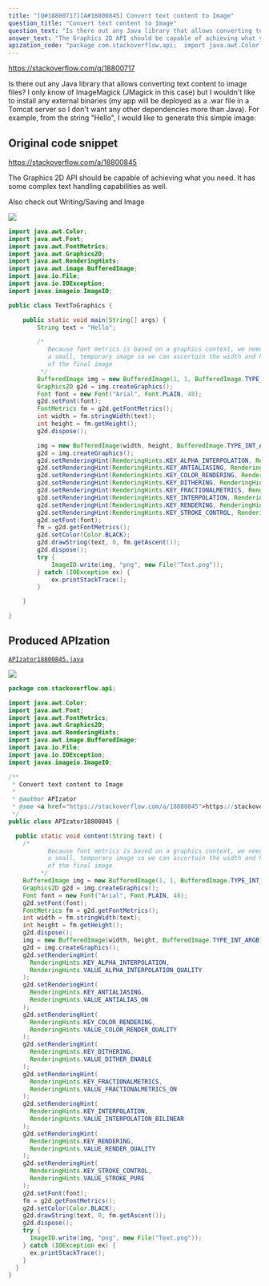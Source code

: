 ```yaml
---
title: "[Q#18800717][A#18800845] Convert text content to Image"
question_title: "Convert text content to Image"
question_text: "Is there out any Java library that allows converting text content to image files? I only know of ImageMagick (JMagick in this case) but I wouldn't like to install any external binaries (my app will be deployed as a .war file in a Tomcat server so I don't want any other dependencies more than Java). For example, from the string \"Hello\", I would like to generate this simple image:"
answer_text: "The Graphics 2D API should be capable of achieving what you need.  It has some complex text handling capabilities as well.  Also check out Writing/Saving and Image"
apization_code: "package com.stackoverflow.api;  import java.awt.Color; import java.awt.Font; import java.awt.FontMetrics; import java.awt.Graphics2D; import java.awt.RenderingHints; import java.awt.image.BufferedImage; import java.io.File; import java.io.IOException; import javax.imageio.ImageIO;  /**  * Convert text content to Image  *  * @author APIzator  * @see <a href=\"https://stackoverflow.com/a/18800845\">https://stackoverflow.com/a/18800845</a>  */ public class APIzator18800845 {    public static void content(String text) {     /*            Because font metrics is based on a graphics context, we need to create            a small, temporary image so we can ascertain the width and height            of the final image          */     BufferedImage img = new BufferedImage(1, 1, BufferedImage.TYPE_INT_ARGB);     Graphics2D g2d = img.createGraphics();     Font font = new Font(\"Arial\", Font.PLAIN, 48);     g2d.setFont(font);     FontMetrics fm = g2d.getFontMetrics();     int width = fm.stringWidth(text);     int height = fm.getHeight();     g2d.dispose();     img = new BufferedImage(width, height, BufferedImage.TYPE_INT_ARGB);     g2d = img.createGraphics();     g2d.setRenderingHint(       RenderingHints.KEY_ALPHA_INTERPOLATION,       RenderingHints.VALUE_ALPHA_INTERPOLATION_QUALITY     );     g2d.setRenderingHint(       RenderingHints.KEY_ANTIALIASING,       RenderingHints.VALUE_ANTIALIAS_ON     );     g2d.setRenderingHint(       RenderingHints.KEY_COLOR_RENDERING,       RenderingHints.VALUE_COLOR_RENDER_QUALITY     );     g2d.setRenderingHint(       RenderingHints.KEY_DITHERING,       RenderingHints.VALUE_DITHER_ENABLE     );     g2d.setRenderingHint(       RenderingHints.KEY_FRACTIONALMETRICS,       RenderingHints.VALUE_FRACTIONALMETRICS_ON     );     g2d.setRenderingHint(       RenderingHints.KEY_INTERPOLATION,       RenderingHints.VALUE_INTERPOLATION_BILINEAR     );     g2d.setRenderingHint(       RenderingHints.KEY_RENDERING,       RenderingHints.VALUE_RENDER_QUALITY     );     g2d.setRenderingHint(       RenderingHints.KEY_STROKE_CONTROL,       RenderingHints.VALUE_STROKE_PURE     );     g2d.setFont(font);     fm = g2d.getFontMetrics();     g2d.setColor(Color.BLACK);     g2d.drawString(text, 0, fm.getAscent());     g2d.dispose();     try {       ImageIO.write(img, \"png\", new File(\"Text.png\"));     } catch (IOException ex) {       ex.printStackTrace();     }   } }"
---
```


https://stackoverflow.com/q/18800717

Is there out any Java library that allows converting text content to image files? I only know of ImageMagick (JMagick in this case) but I wouldn&#x27;t like to install any external binaries (my app will be deployed as a .war file in a Tomcat server so I don&#x27;t want any other dependencies more than Java).
For example, from the string &quot;Hello&quot;, I would like to generate this simple image:




## Original code snippet

https://stackoverflow.com/a/18800845

The Graphics 2D API should be capable of achieving what you need.  It has some complex text handling capabilities as well.

Also check out Writing/Saving and Image

<div class="code-logo"><img src="/stackoverflow.png" /></div>

```java
import java.awt.Color;
import java.awt.Font;
import java.awt.FontMetrics;
import java.awt.Graphics2D;
import java.awt.RenderingHints;
import java.awt.image.BufferedImage;
import java.io.File;
import java.io.IOException;
import javax.imageio.ImageIO;

public class TextToGraphics {

    public static void main(String[] args) {
        String text = "Hello";

        /*
           Because font metrics is based on a graphics context, we need to create
           a small, temporary image so we can ascertain the width and height
           of the final image
         */
        BufferedImage img = new BufferedImage(1, 1, BufferedImage.TYPE_INT_ARGB);
        Graphics2D g2d = img.createGraphics();
        Font font = new Font("Arial", Font.PLAIN, 48);
        g2d.setFont(font);
        FontMetrics fm = g2d.getFontMetrics();
        int width = fm.stringWidth(text);
        int height = fm.getHeight();
        g2d.dispose();

        img = new BufferedImage(width, height, BufferedImage.TYPE_INT_ARGB);
        g2d = img.createGraphics();
        g2d.setRenderingHint(RenderingHints.KEY_ALPHA_INTERPOLATION, RenderingHints.VALUE_ALPHA_INTERPOLATION_QUALITY);
        g2d.setRenderingHint(RenderingHints.KEY_ANTIALIASING, RenderingHints.VALUE_ANTIALIAS_ON);
        g2d.setRenderingHint(RenderingHints.KEY_COLOR_RENDERING, RenderingHints.VALUE_COLOR_RENDER_QUALITY);
        g2d.setRenderingHint(RenderingHints.KEY_DITHERING, RenderingHints.VALUE_DITHER_ENABLE);
        g2d.setRenderingHint(RenderingHints.KEY_FRACTIONALMETRICS, RenderingHints.VALUE_FRACTIONALMETRICS_ON);
        g2d.setRenderingHint(RenderingHints.KEY_INTERPOLATION, RenderingHints.VALUE_INTERPOLATION_BILINEAR);
        g2d.setRenderingHint(RenderingHints.KEY_RENDERING, RenderingHints.VALUE_RENDER_QUALITY);
        g2d.setRenderingHint(RenderingHints.KEY_STROKE_CONTROL, RenderingHints.VALUE_STROKE_PURE);
        g2d.setFont(font);
        fm = g2d.getFontMetrics();
        g2d.setColor(Color.BLACK);
        g2d.drawString(text, 0, fm.getAscent());
        g2d.dispose();
        try {
            ImageIO.write(img, "png", new File("Text.png"));
        } catch (IOException ex) {
            ex.printStackTrace();
        }

    }

}
```

## Produced APIzation

[`APIzator18800845.java`](https://github.com/blind-papers/apization-temp-data/raw/main/search/APIzator18800845.java)

<div class="code-logo"><img src="/apizator.png" /></div>

```java
package com.stackoverflow.api;

import java.awt.Color;
import java.awt.Font;
import java.awt.FontMetrics;
import java.awt.Graphics2D;
import java.awt.RenderingHints;
import java.awt.image.BufferedImage;
import java.io.File;
import java.io.IOException;
import javax.imageio.ImageIO;

/**
 * Convert text content to Image
 *
 * @author APIzator
 * @see <a href="https://stackoverflow.com/a/18800845">https://stackoverflow.com/a/18800845</a>
 */
public class APIzator18800845 {

  public static void content(String text) {
    /*
           Because font metrics is based on a graphics context, we need to create
           a small, temporary image so we can ascertain the width and height
           of the final image
         */
    BufferedImage img = new BufferedImage(1, 1, BufferedImage.TYPE_INT_ARGB);
    Graphics2D g2d = img.createGraphics();
    Font font = new Font("Arial", Font.PLAIN, 48);
    g2d.setFont(font);
    FontMetrics fm = g2d.getFontMetrics();
    int width = fm.stringWidth(text);
    int height = fm.getHeight();
    g2d.dispose();
    img = new BufferedImage(width, height, BufferedImage.TYPE_INT_ARGB);
    g2d = img.createGraphics();
    g2d.setRenderingHint(
      RenderingHints.KEY_ALPHA_INTERPOLATION,
      RenderingHints.VALUE_ALPHA_INTERPOLATION_QUALITY
    );
    g2d.setRenderingHint(
      RenderingHints.KEY_ANTIALIASING,
      RenderingHints.VALUE_ANTIALIAS_ON
    );
    g2d.setRenderingHint(
      RenderingHints.KEY_COLOR_RENDERING,
      RenderingHints.VALUE_COLOR_RENDER_QUALITY
    );
    g2d.setRenderingHint(
      RenderingHints.KEY_DITHERING,
      RenderingHints.VALUE_DITHER_ENABLE
    );
    g2d.setRenderingHint(
      RenderingHints.KEY_FRACTIONALMETRICS,
      RenderingHints.VALUE_FRACTIONALMETRICS_ON
    );
    g2d.setRenderingHint(
      RenderingHints.KEY_INTERPOLATION,
      RenderingHints.VALUE_INTERPOLATION_BILINEAR
    );
    g2d.setRenderingHint(
      RenderingHints.KEY_RENDERING,
      RenderingHints.VALUE_RENDER_QUALITY
    );
    g2d.setRenderingHint(
      RenderingHints.KEY_STROKE_CONTROL,
      RenderingHints.VALUE_STROKE_PURE
    );
    g2d.setFont(font);
    fm = g2d.getFontMetrics();
    g2d.setColor(Color.BLACK);
    g2d.drawString(text, 0, fm.getAscent());
    g2d.dispose();
    try {
      ImageIO.write(img, "png", new File("Text.png"));
    } catch (IOException ex) {
      ex.printStackTrace();
    }
  }
}

```